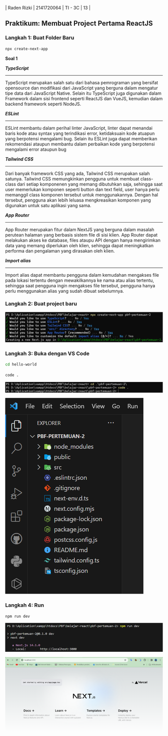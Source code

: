 | Raden Rizki | 2141720064 | TI - 3C | 13 |

## Praktikum: Membuat Project Pertama ReactJS

### Langkah 1: Buat Folder Baru

```bash
npx create-next-app
```

**Soal 1**

***TypeScript***

---

TypeScript merupakan salah satu dari bahasa pemrograman yang bersifat opensource dan modifikasi dari JavaScript yang berguna dalam mengatur tipe data dari JavaScript Native. Selain itu TypeScript juga digunakan dalam Framework dalam sisi frontend seperti ReactJS dan VueJS, kemudian dalam backend framework seperti NodeJS.

***ESLint***

---

ESLint membantu dalam perihal linter JavaScript, linter dapat menandai baris kode atau syntax yang terindikasi error, ketidaksuain kode atuapun yang berpotensi mengalami bug. Selain itu ESLint juga dapat memberikan rekomendasi ataupun membantu dalam perbaikan kode yang berpotensi mengalami error ataupun bug

***Tailwind CSS***

---

Dari banyak framework CSS yang ada, Tailwind CSS merupakan salah satunya. Tailwind CSS memungkinkan pengguna untuk membuat class-class dari setiap komponenen yang memang dibutuhkan saja, sehingga saat user memerlukan komponen seperti button dan text field, user hanya perlu memanggil class komponen tersebut untuk menggunakannya. Dengan hal tersebut, pengguna akan lebih leluasa mengkreasikan komponen yang digunakan untuk satu aplikasi yang sama.

***App Router***

--- 

App Router merupakan fitur dalam NextJS yang berguna dalam masalah perutean halaman yang berbasis sistem file di sisi klien. App Router dapat melakukan akses ke database, files ataupu API dengan hanya mengirimkan data yang memang diperlukan oleh klien, sehingga dapat meningkatkan performa dan pengalaman yang dirasakan oleh klien.

***Import alias***

---

Import alias dapat membantu pengguna dalam kemudahan mengakses file pada lokasi tertentu dengan mewakilkannya ke nama atau alias tertentu, sehingga saat pengguna ingin mengakses file tersebut, pengguna hanya perlu menggunakan alias yang sudah dibuat sebelumnya.

### Langkah 2: Buat project baru

![gambar-praktikum](img/praktikum-langkah-2.png)

### Langkah 3: Buka dengan VS Code

```bash
cd hello-world

code . 
```

![gambar-praktikum](img/praktikum-langkah-3-a.png)

![gambar-praktikum](img/praktikum-langkah-3-b.png)

### Langkah 4: Run

```bash
npm run dev
```

![gambar-praktikum](img/praktikum-langkah-4-a.png)

![gambar-praktikum](img/praktikum-langkah-4-b.png)
